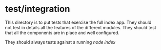 # test/integration
This directory is to put tests that exercise the full index app.
They should not test in details all the features of the different 
modules. They should test that all the components are in place and
well configured.

They should always tests against a running *node index*
